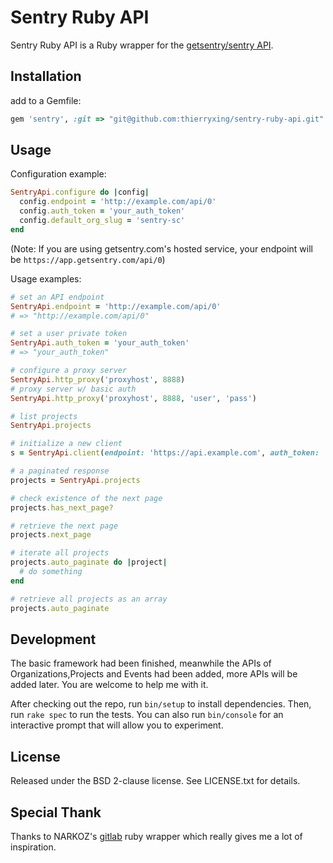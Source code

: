 # Sentry Ruby API

Sentry Ruby API is a Ruby wrapper for the [getsentry/sentry API](https://docs.sentry.io/hosted/api/). 


## Installation

add to a Gemfile:

```ruby
gem 'sentry', :git => "git@github.com:thierryxing/sentry-ruby-api.git"
```

## Usage

Configuration example:

```ruby
SentryApi.configure do |config|
  config.endpoint = 'http://example.com/api/0'
  config.auth_token = 'your_auth_token'
  config.default_org_slug = 'sentry-sc'
end
```

(Note: If you are using getsentry.com's hosted service, your endpoint will be `https://app.getsentry.com/api/0`)

Usage examples:

```ruby
# set an API endpoint
SentryApi.endpoint = 'http://example.com/api/0'
# => "http://example.com/api/0"

# set a user private token
SentryApi.auth_token = 'your_auth_token'
# => "your_auth_token"

# configure a proxy server
SentryApi.http_proxy('proxyhost', 8888)
# proxy server w/ basic auth
SentryApi.http_proxy('proxyhost', 8888, 'user', 'pass')

# list projects
SentryApi.projects

# initialize a new client
s = SentryApi.client(endpoint: 'https://api.example.com', auth_token: 'your_auth_token', default_org_slug: 'sentry-sc')

# a paginated response
projects = SentryApi.projects

# check existence of the next page
projects.has_next_page?

# retrieve the next page
projects.next_page

# iterate all projects
projects.auto_paginate do |project|
  # do something
end

# retrieve all projects as an array
projects.auto_paginate
```

## Development
The basic framework had been finished, meanwhile the APIs of Organizations,Projects and Events had been added, more APIs will be added later. You are welcome to help me with it.

After checking out the repo, run `bin/setup` to install dependencies. Then, run
`rake spec` to run the tests. You can also run `bin/console` for an interactive
prompt that will allow you to experiment.

## License

Released under the BSD 2-clause license. See LICENSE.txt for details.

## Special Thank
Thanks to NARKOZ's [gitlab](https://github.com/NARKOZ/gitlab) ruby wrapper which really gives me a lot of inspiration.
